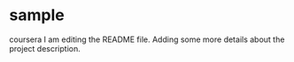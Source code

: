 # sample
coursera
I am editing the README file. Adding some more details about the project description.
